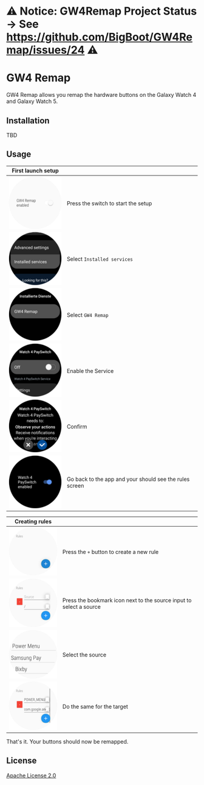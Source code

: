# ⚠️ Notice: GW4Remap Project Status -> See https://github.com/BigBoot/GW4Remap/issues/24 ⚠️

# GW4 Remap

GW4 Remap allows you remap the hardware buttons on the Galaxy Watch 4 and Galaxy Watch 5.

## Installation

TBD
<!-- [![Get it on Google Play](https://play.google.com/intl/en_us/badges/static/images/badges/en_badge_web_generic.png)](https://play.google.com/store/apps/details?id=de.bigboot.gw4remap&noprocess) -->

## Usage

| First launch setup   |                                                             |
| -------------------- | ----------------------------------------------------------- |
| ![Step 1](img/1.png) | Press the switch to start the setup                         |
| ![Step 2](img/2.png) | Select `Installed services`                                 |
| ![Step 3](img/3.png) | Select `GW4 Remap`                                          |
| ![Step 4](img/4.png) | Enable the Service                                          |
| ![Step 5](img/5.png) | Confirm                                                     |
| ![Step 6](img/6.png) | Go back to the app and your should see the rules screen     |


| Creating rules        |                                                                     |
| --------------------- | ------------------------------------------------------------------- |
| ![Step 1](img/7.png)  | Press the `+` button to create a new rule                           |
| ![Step 2](img/8.png)  | Press the bookmark icon next to the source input to select a source |
| ![Step 3](img/9.png)  | Select the source                                                   |
| ![Step 4](img/10.png) | Do the same for the target                                          |


That's it. Your buttons should now be remapped.


## License
[Apache License 2.0](https://choosealicense.com/licenses/apache-2.0/)
